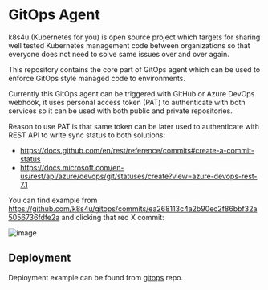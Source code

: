 # GitOps Agent
k8s4u (Kubernetes for you) is open source project which targets for sharing well tested Kubernetes management code between organizations so that everyone does not need to solve same issues over and over again.

This repository contains the core part of GitOps agent which can be used to enforce GitOps style managed code to environments.

Currently this GitOps agent can be triggered with GitHub or Azure DevOps webhook, it uses personal access token (PAT) to authenticate with both services so it can be used with both public and private repositories.

Reason to use PAT is that same token can be later used to authenticate with REST API to write sync status to both solutions:
* https://docs.github.com/en/rest/reference/commits#create-a-commit-status
* https://docs.microsoft.com/en-us/rest/api/azure/devops/git/statuses/create?view=azure-devops-rest-7.1


You can find example from https://github.com/k8s4u/gitops/commits/ea268113c4a2b90ec2f86bbf32a5056736fdfe2a and clicking that red X commit:

![image](https://user-images.githubusercontent.com/6213926/165469166-2801a03d-6cfe-4581-87c8-12798b29da86.png)

## Deployment
Deployment example can be found from [gitops](https://github.com/k8s4u/gitops) repo.
